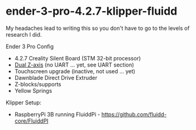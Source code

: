 # ender-3-pro-4.2.7-klipper-fluidd
My headaches lead to writing this so you don't have to go to the levels of research I did.

Ender 3 Pro Config
- 4.2.7 Creality Silent Board (STM 32-bit processor)
- [Dual Z-axis](dual_z_upgrade.md) (no UART ... yet, see UART section)
- Touchscreen upgrade (inactive, not used ... yet)
- Dawnblade Direct Drive Extruder
- Z-blocks/supports
- Yellow Springs

Klipper Setup:
- RaspberryPi 3B running FluiddPi - https://github.com/fluidd-core/FluiddPI
